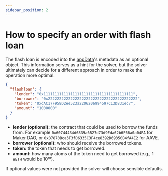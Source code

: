 ```yaml
---
sidebar_position: 2
---
```


# How to specify an order with flash loan

The flash loan is encoded into the [appData](/cow-protocol/reference/core/intents/app-data)'s metadata as an optional object. This information serves as a hint for the solver, but the solver ultimately can decide for a different approach in order to make the operation more optimal.

```json
{
  "flashloan": {
    "lender": "0x1111111111111111111111111111111111111111",
    "borrower": "0x2222222222222222222222222222222222222222",
    "token": "0xdAC17F958D2ee523a2206206994597C13D831ec7",
    "amount": "1000000"
  }
}
````

- **lender (optional):** the contract that could be used to borrow the funds from. For example `0x60744434d6339a6B27d73d9Eda62b6F66a0a04FA` for Maker DAO, or `0x87870Bca3F3fD6335C3F4ce8392D69350B4fA4E2` for AAVE.
- **borrower (optional):** who should receive the borrowed tokens.
- **token:** the token that needs to get borrowed.
- **amount:** how many atoms of the token need to get borrowed (e.g., 1 `WETH` would be 10¹⁸).

If optional values were not provided the solver will choose sensible defaults.
